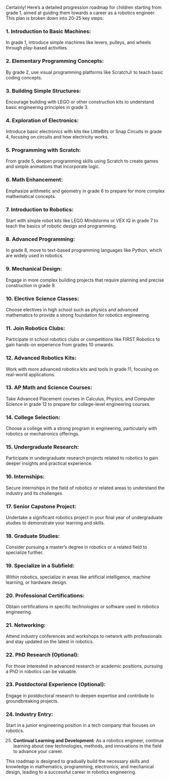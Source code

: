 Certainly! Here’s a detailed progression roadmap for children starting from grade 1, aimed at guiding them towards a career as a robotics engineer. This plan is broken down into 20-25 key steps:

### 1. **Introduction to Basic Machines**: 
In grade 1, introduce simple machines like levers, pulleys, and wheels through play-based activities.

### 2. **Elementary Programming Concepts**: 
By grade 2, use visual programming platforms like ScratchJr to teach basic coding concepts.

### 3. **Building Simple Structures**: 
Encourage building with LEGO or other construction kits to understand basic engineering principles in grade 3.

### 4. **Exploration of Electronics**: 
Introduce basic electronics with kits like LittleBits or Snap Circuits in grade 4, focusing on circuits and how electricity works.

### 5. **Programming with Scratch**: 
From grade 5, deepen programming skills using Scratch to create games and simple animations that incorporate logic.

### 6. **Math Enhancement**: 
Emphasize arithmetic and geometry in grade 6 to prepare for more complex mathematical concepts.

### 7. **Introduction to Robotics**: 
Start with simple robot kits like LEGO Mindstorms or VEX IQ in grade 7 to teach the basics of robotic design and programming.

### 8. **Advanced Programming**: 
In grade 8, move to text-based programming languages like Python, which are widely used in robotics.

### 9. **Mechanical Design**: 
Engage in more complex building projects that require planning and precise construction in grade 9.

### 10. **Elective Science Classes**: 
Choose electives in high school such as physics and advanced mathematics to provide a strong foundation for robotics engineering.

### 11. **Join Robotics Clubs**: 
Participate in school robotics clubs or competitions like FIRST Robotics to gain hands-on experience from grades 10 onwards.

### 12. **Advanced Robotics Kits**: 
Work with more advanced robotics kits and tools in grade 11, focusing on real-world applications.

### 13. **AP Math and Science Courses**: 
Take Advanced Placement courses in Calculus, Physics, and Computer Science in grade 12 to prepare for college-level engineering courses.

### 14. **College Selection**: 
Choose a college with a strong program in engineering, particularly with robotics or mechatronics offerings.

### 15. **Undergraduate Research**: 
Participate in undergraduate research projects related to robotics to gain deeper insights and practical experience.

### 16. **Internships**: 
Secure internships in the field of robotics or related areas to understand the industry and its challenges.

### 17. **Senior Capstone Project**: 
Undertake a significant robotics project in your final year of undergraduate studies to demonstrate your learning and skills.

### 18. **Graduate Studies**: 
Consider pursuing a master’s degree in robotics or a related field to specialize further.

### 19. **Specialize in a Subfield**: 
Within robotics, specialize in areas like artificial intelligence, machine learning, or hardware design.

### 20. **Professional Certifications**: 
Obtain certifications in specific technologies or software used in robotics engineering.

### 21. **Networking**: 
Attend industry conferences and workshops to network with professionals and stay updated on the latest in robotics.

### 22. **PhD Research (Optional)**: 
For those interested in advanced research or academic positions, pursuing a PhD in robotics can be valuable.

### 23. **Postdoctoral Experience (Optional)**: 
Engage in postdoctoral research to deepen expertise and contribute to groundbreaking projects.

### 24. **Industry Entry**: 
Start in a junior engineering position in a tech company that focuses on robotics.

25. **Continual Learning and Development**: As a robotics engineer, continue learning about new technologies, methods, and innovations in the field to advance your career.

This roadmap is designed to gradually build the necessary skills and knowledge in mathematics, programming, electronics, and mechanical design, leading to a successful career in robotics engineering.
